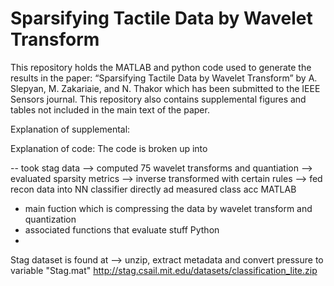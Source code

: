 # Sparsifying Tactile Data by Wavelet Transform
This repository holds the MATLAB and python code used to generate the results in the paper: “Sparsifying Tactile Data by Wavelet Transform” by A. Slepyan, M. Zakariaie, and N. Thakor which has been submitted to the IEEE Sensors journal.
This repository also contains supplemental figures and tables not included in the main text of the paper.

Explanation of supplemental:

Explanation of code:
The code is broken up into 

-- took stag data --> computed 75 wavelet transforms and quantiation --> evaluated sparsity metrics --> inverse transformed with certain rules --> fed recon data into NN classifier directly ad measured class acc
MATLAB
- main fuction which is compressing the data by wavelet transform and quantization
- associated functions that evaluate stuff
Python
- 

Stag dataset is found at --> unzip, extract metadata and convert pressure to variable "Stag.mat" 
http://stag.csail.mit.edu/datasets/classification_lite.zip
